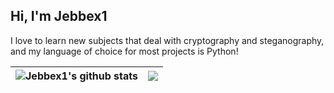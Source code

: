 ## Hi, I'm Jebbex1

I love to learn new subjects that deal with cryptography and steganography, and my language of choice for most projects is Python!

| <img align="center" src="https://github-readme-stats.vercel.app/api?username=jebbex1&theme=dark&show_icons=true&hide_border=true&rank_icon=github" alt="Jebbex1's github stats" /> | <img align="center" src="https://github-readme-stats.vercel.app/api/top-langs/?username=jebbex1&theme=dark&hide_border=true&layout=compact&langs_count=6" /> |
| ------------- | ------------- |
